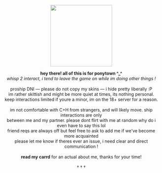 <p align="center">
  <img src="https://i.imgur.com/8Pkesor.png"
	height=200></p> 
  <p align="center"><b>hey there! all of this is for ponytown ^_^</b><br>
    <i>whisp 2 interact, i tend to leave the game on while im doing other things !</i><br><br>
  proship DNI — please do not copy my skins — i hide pretty liberally :P<br>
im rather skittish and might be more quiet at times, its nothing personal.<br>
keep interactions limited if youre a minor, im on the 18+ server for a reason.<br><br>
im not comfortable with C+H from strangers, and will likely move. ship interactions are only<br>
    between me and my partner. please dont flirt with me at random why do i even have to say this lol<br>
friend reqs are always off but feel free to ask to add me if we've become more acquainted<br>
     please let me know if theres ever an issue, i need clear and direct communication !<br><br>
  <b>read my carrd</b> for an actual about me, thanks for your time!<br><br>
  † † †</p>
